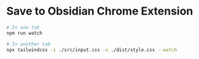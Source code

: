 # Save to Obsidian Chrome Extension

```bash
# In one tab
npm run watch

# In another tab
npx tailwindcss -i ./src/input.css -o ./dist/style.css --watch
```
